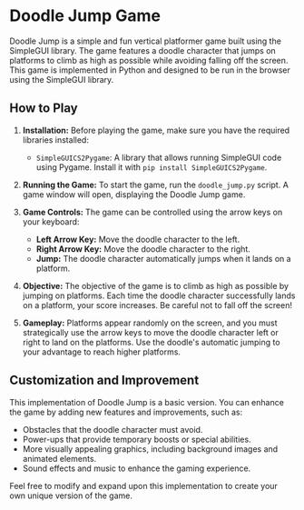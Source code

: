 # Doodle Jump Game

Doodle Jump is a simple and fun vertical platformer game built using the SimpleGUI library. The game features a doodle character that jumps on platforms to climb as high as possible while avoiding falling off the screen. This game is implemented in Python and designed to be run in the browser using the SimpleGUI library.

## How to Play

1. **Installation:** Before playing the game, make sure you have the required libraries installed:
    - `SimpleGUICS2Pygame`: A library that allows running SimpleGUI code using Pygame. Install it with `pip install SimpleGUICS2Pygame`.
2. **Running the Game:** To start the game, run the `doodle_jump.py` script. A game window will open, displaying the Doodle Jump game.

3. **Game Controls:** The game can be controlled using the arrow keys on your keyboard:
    - **Left Arrow Key:** Move the doodle character to the left.
    - **Right Arrow Key:** Move the doodle character to the right.
    - **Jump:** The doodle character automatically jumps when it lands on a platform.

4. **Objective:** The objective of the game is to climb as high as possible by jumping on platforms. Each time the doodle character successfully lands on a platform, your score increases. Be careful not to fall off the screen!

5. **Gameplay:** Platforms appear randomly on the screen, and you must strategically use the arrow keys to move the doodle character left or right to land on the platforms. Use the doodle's automatic jumping to your advantage to reach higher platforms.

## Customization and Improvement

This implementation of Doodle Jump is a basic version. You can enhance the game by adding new features and improvements, such as:
- Obstacles that the doodle character must avoid.
- Power-ups that provide temporary boosts or special abilities.
- More visually appealing graphics, including background images and animated elements.
- Sound effects and music to enhance the gaming experience.

Feel free to modify and expand upon this implementation to create your own unique version of the game.

